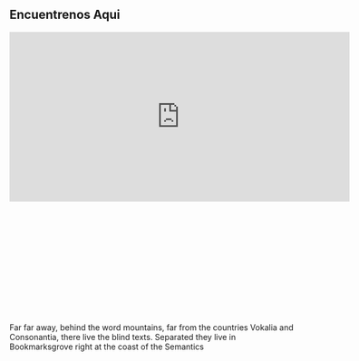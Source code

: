 <div class="section-title text-center">
<h2>Encuentrenos Aqui</h2>
</div>

<div class="row">        
  <div class="col-12 col-md-6">
    <div class="mapouter"><div class="gmap_canvas"><iframe width="100%" height="300px" id="gmap_canvas" src="https://maps.google.com/maps?q=562%20Nissan%20Dr,%20Smyrna%20TN%2037167&t=&z=13&ie=UTF8&iwloc=&output=embed" frameborder="0" scrolling="no" marginheight="0" marginwidth="0"></iframe><style>.mapouter{position:relative;text-align:right;height:500px;width:600px;}</style><style>.gmap_canvas {overflow:hidden;background:none!important;height:500px;width:600px;}</style>
          </div></div>
  </div>
  <div class="col-md-1"></div>
  <div class="col-12 col-md-5">
    <p>
      Far far away, behind the word mountains, far from the countries
      Vokalia and Consonantia, there live the blind texts. Separated they
      live in Bookmarksgrove right at the coast of the Semantics
    </p>
    <p></p>
  </div>
</div>
